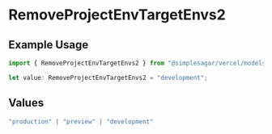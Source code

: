 # RemoveProjectEnvTargetEnvs2

## Example Usage

```typescript
import { RemoveProjectEnvTargetEnvs2 } from "@simplesagar/vercel/models/removeprojectenvop.js";

let value: RemoveProjectEnvTargetEnvs2 = "development";
```

## Values

```typescript
"production" | "preview" | "development"
```
